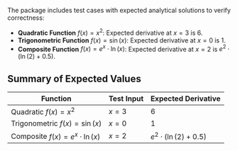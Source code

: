 The package includes test cases with expected analytical solutions to verify correctness:

- **Quadratic Function** $f(x) = x^2$: Expected derivative at $x = 3$ is 6.
- **Trigonometric Function** $f(x) = \sin(x)$: Expected derivative at $x = 0$ is 1.
- **Composite Function** $f(x) = e^x \cdot \ln(x)$: Expected derivative at $x = 2$ is $e^2 \cdot (\ln(2) + 0.5)$.

## Summary of Expected Values

| Function                      | Test Input | Expected Derivative                     |
|-------------------------------|------------|-----------------------------------------|
| Quadratic $f(x) = x^2$        | $x = 3$    | 6                                       |
| Trigonometric $f(x) = \sin(x)$| $x = 0$    | 1                                       |
| Composite $f(x) = e^x \cdot \ln(x)$ | $x = 2$ | $e^2 \cdot (\ln(2) + 0.5)$           |
